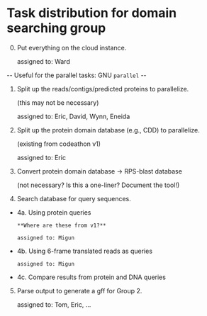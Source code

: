 # Task distribution for domain searching group

0. Put everything on the cloud instance.

   assigned to: Ward

-- Useful for the parallel tasks: GNU `parallel` --

1. Split up the reads/contigs/predicted proteins to parallelize.

   (this may not be necessary)

   assigned to: Eric, David, Wynn, Eneida

2. Split up the protein domain database (e.g., CDD) to parallelize.

   (existing from codeathon v1)

   assigned to: Eric

3. Convert protein domain database -> RPS-blast database

   (not necessary? Is this a one-liner? Document the tool!)

4. Search database for query sequences.

* 4a. Using protein queries

      **Where are these from v1?**

      assigned to: Migun

* 4b. Using 6-frame translated reads as queries
      
      assigned to: Migun

* 4c. Compare results from protein and DNA queries

5. Parse output to generate a gff for Group 2.

   assigned to: Tom, Eric, ...
